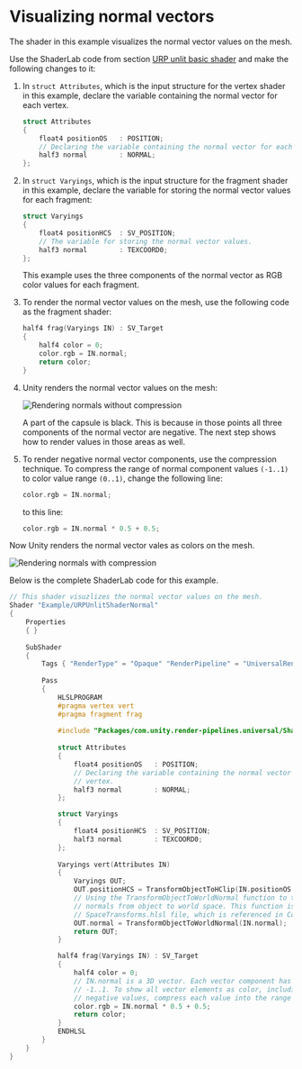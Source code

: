 # Visualizing normal vectors

The shader in this example visualizes the normal vector values on the mesh.

Use the ShaderLab code from section [URP unlit basic shader](writing-shaders-urp-basic-unlit-structure.md) and make the following changes to it:

1. In `struct Attributes`, which is the input structure for the vertex shader in this example, declare the variable containing the normal vector for each vertex.

    ```c++
    struct Attributes
    {
        float4 positionOS   : POSITION;
        // Declaring the variable containing the normal vector for each vertex.
        half3 normal        : NORMAL;
    };
    ```

2. In `struct Varyings`, which is the input structure for the fragment shader in this example, declare the variable for storing the normal vector values for each fragment:

    ```c++
    struct Varyings
    {
        float4 positionHCS  : SV_POSITION;
        // The variable for storing the normal vector values.
        half3 normal        : TEXCOORD0;
    };
    ```

    This example uses the three components of the normal vector as RGB color values for each fragment.

3. To render the normal vector values on the mesh, use the following code as the fragment shader:

    ```c++
    half4 frag(Varyings IN) : SV_Target
    {                
        half4 color = 0;
        color.rgb = IN.normal;
        return color;
    }
    ```

4. Unity renders the normal vector values on the mesh:

    ![Rendering normals without compression](Images/shader-examples/unlit-shader-tutorial-normals-uncompressed.jpg)

    A part of the capsule is black. This is because in those points all three components of the normal vector are negative. The next step shows how to render values in those areas as well.

5. To render negative normal vector components, use the compression technique. To compress the range of normal component values `(-1..1)` to color value range `(0..1)`, change the following line:

    ```c++
    color.rgb = IN.normal;
    ```

    to this line:

    ```c++
    color.rgb = IN.normal * 0.5 + 0.5;
    ```

Now Unity renders the normal vector vales as colors on the mesh.

![Rendering normals with compression](Images/shader-examples/unlit-shader-tutorial-normals.jpg)

Below is the complete ShaderLab code for this example.

```c++
// This shader visuzlizes the normal vector values on the mesh.
Shader "Example/URPUnlitShaderNormal"
{    
    Properties
    { }
    
    SubShader
    {
        Tags { "RenderType" = "Opaque" "RenderPipeline" = "UniversalRenderPipeline" }
                
        Pass
        {            
            HLSLPROGRAM            
            #pragma vertex vert            
            #pragma fragment frag
                        
            #include "Packages/com.unity.render-pipelines.universal/ShaderLibrary/Core.hlsl"            
                        
            struct Attributes
            {
                float4 positionOS   : POSITION;
                // Declaring the variable containing the normal vector for each
                // vertex.
                half3 normal        : NORMAL;
            };

            struct Varyings
            {
                float4 positionHCS  : SV_POSITION;
                half3 normal        : TEXCOORD0;
            };                                   
            
            Varyings vert(Attributes IN)
            {                
                Varyings OUT;                
                OUT.positionHCS = TransformObjectToHClip(IN.positionOS.xyz);       
                // Using the TransformObjectToWorldNormal function to transform the
                // normals from object to world space. This function is from the 
                // SpaceTransforms.hlsl file, which is referenced in Core.hlsl.
                OUT.normal = TransformObjectToWorldNormal(IN.normal);                
                return OUT;
            }

            half4 frag(Varyings IN) : SV_Target
            {                
                half4 color = 0;
                // IN.normal is a 3D vector. Each vector component has the range
                // -1..1. To show all vector elements as color, including the
                // negative values, compress each value into the range 0..1.
                color.rgb = IN.normal * 0.5 + 0.5;                
                return color;
            }
            ENDHLSL
        }
    }
}
```
